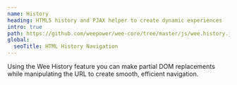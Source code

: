 ```yaml
---
name: History
heading: HTML5 history and PJAX helper to create dynamic experiences
intro: true
path: https://github.com/weepower/wee-core/tree/master/js/wee.history.js
global:
  seoTitle: HTML History Navigation
---
```


Using the Wee History feature you can make partial DOM replacements while manipulating the URL to create smooth, efficient navigation.